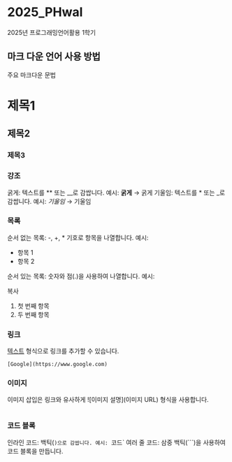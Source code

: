 # 2025_PHwal
2025년 프로그래밍언어활용 1학기

## 마크 다운 언어 사용 방법 
주요 마크다운 문법

# 제목1
## 제목2
### 제목3

### 강조
굵게: 텍스트를 ** 또는 __로 감쌉니다.
예시: **굵게** → 굵게
기울임: 텍스트를 * 또는 _로 감쌉니다.
예시: *기울임* → 기울임

### 목록
순서 없는 목록: -, +, * 기호로 항목을 나열합니다.
예시:
- 항목 1
- 항목 2

순서 있는 목록: 숫자와 점(.)을 사용하여 나열합니다.
예시:

복사
1. 첫 번째 항목
2. 두 번째 항목

### 링크
[텍스트](URL) 형식으로 링크를 추가할 수 있습니다.
```
[Google](https://www.google.com)
```

### 이미지
이미지 삽입은 링크와 유사하게 ![이미지 설명](이미지 URL) 형식을 사용합니다.
```

```


### 코드 블록

인라인 코드: 백틱(`)으로 감쌉니다.
예시: `코드`
여러 줄 코드: 삼중 백틱(```)을 사용하여 코드 블록을 만듭니다.
